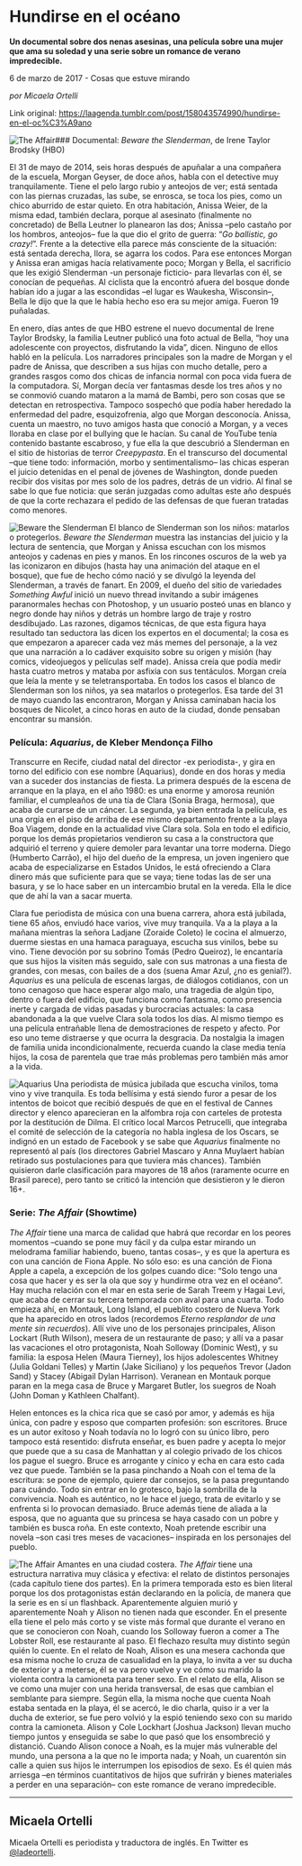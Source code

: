 # Hundirse en el océano

**Un documental sobre dos nenas asesinas, una película sobre una mujer que ama su soledad y una serie sobre un romance de verano impredecible.**

6 de marzo de 2017 - Cosas que estuve mirando

_por Micaela Ortelli_

Link original: https://laagenda.tumblr.com/post/158043574990/hundirse-en-el-oc%C3%A9ano

![The Affair](https://64.media.tumblr.com/752b024ab786dcbaa241f1f7514b547f/tumblr_inline_pjzzxtn2gm1t6q87u_500.jpg)### Documental: *Beware the Slenderman*, de Irene Taylor Brodsky (HBO)

El 31 de mayo de 2014, seis horas después de apuñalar a una compañera de la escuela, Morgan Geyser, de doce años, habla con el detective muy tranquilamente. Tiene el pelo largo rubio y anteojos de ver; está sentada con las piernas cruzadas, las sube, se enrosca, se toca los pies, como un chico aburrido de estar quieto. En otra habitación, Anissa Weier, de la misma edad, también declara, porque al asesinato (finalmente no concretado) de Bella Leutner lo planearon las dos; Anissa –pelo castaño por los hombros, anteojos– fue la que dio el grito de guerra: “*Go ballistic, go crazy!*”. Frente a la detective ella parece más consciente de la situación: está sentada derecha, llora, se agarra los codos. Para ese entonces Morgan y Anissa eran amigas hacía relativamente poco; Morgan y Bella, el sacrificio que les exigió Slenderman -un personaje ficticio- para llevarlas con él, se conocían de pequeñas. Al ciclista que la encontró afuera del bosque donde habían ido a jugar a las escondidas –el lugar es Waukesha, Wisconsin–, Bella le dijo que la que le había hecho eso era su mejor amiga. Fueron 19 puñaladas.

En enero, días antes de que HBO estrene el nuevo documental de Irene Taylor Brodsky, la familia Leutner publicó una foto actual de Bella, “hoy una adolescente con proyectos, disfrutando la vida”, dicen. Ninguno de ellos habló en la película. Los narradores principales son la madre de Morgan y el padre de Anissa, que describen a sus hijas con mucho detalle, pero a grandes rasgos como dos chicas de infancia normal con poca vida fuera de la computadora. Sí, Morgan decía ver fantasmas desde los tres años y no se conmovió cuando mataron a la mamá de Bambi, pero son cosas que se detectan en retrospectiva. Tampoco sospechó que podía haber heredado la enfermedad del padre, esquizofrenia, algo que Morgan desconocía. Anissa, cuenta un maestro, no tuvo amigos hasta que conoció a Morgan, y a veces lloraba en clase por el bullying que le hacían. Su canal de YouTube tenía contenido bastante escabroso, y fue ella la que descubrió a Slenderman en el sitio de historias de terror *Creepypasta*. En el transcurso del documental –que tiene todo: información, morbo y sentimentalismo– las chicas esperan el juicio detenidas en el penal de jóvenes de Washington, donde pueden recibir dos visitas por mes solo de los padres, detrás de un vidrio. Al final se sabe lo que fue noticia: que serán juzgadas como adultas este año después de que la corte rechazara el pedido de las defensas de que fueran tratadas como menores. 

![Beware the Slenderman](https://64.media.tumblr.com/875365bf695610ff9350b0f5541739c3/tumblr_inline_pjzzxtPd7V1t6q87u_500.jpg) El blanco de Slenderman son los niños: matarlos o protegerlos. *Beware the Slenderman* muestra las instancias del juicio y la lectura de sentencia, que Morgan y Anissa escuchan con los mismos anteojos y cadenas en pies y manos. En los rincones oscuros de la web ya las iconizaron en dibujos (hasta hay una animación del ataque en el bosque), que fue de hecho cómo nació y se divulgó la leyenda del Slenderman, a través de fanart. En 2009, el dueño del sitio de variedades *Something Awful* inició un nuevo thread invitando a subir imágenes paranormales hechas con Photoshop, y un usuario posteó unas en blanco y negro donde hay niños y detrás un hombre largo de traje y rostro desdibujado. Las razones, digamos técnicas, de que esta figura haya resultado tan seductora las dicen los expertos en el documental; la cosa es que empezaron a aparecer cada vez más memes del personaje, a la vez que una narración a lo cadáver exquisito sobre su origen y misión (hay comics, videojuegos y películas self made). Anissa creía que podía medir hasta cuatro metros y mataba por asfixia con sus tentáculos. Morgan creía que leía la mente y se teletransportaba. En todos los casos el blanco de Slenderman son los niños, ya sea matarlos o protegerlos. Esa tarde del 31 de mayo cuando las encontraron, Morgan y Anissa caminaban hacia los bosques de Nicolet, a cinco horas en auto de la ciudad, donde pensaban encontrar su mansión.

### Película: *Aquarius*, de Kleber Mendonça Filho

Transcurre en Recife, ciudad natal del director -ex periodista-, y gira en torno del edificio con ese nombre (Aquarius), donde en dos horas y media van a suceder dos instancias de fiesta. La primera después de la escena de arranque en la playa, en el año 1980: es una enorme y amorosa reunión familiar, el cumpleaños de una tía de Clara (Sonia Braga, hermosa), que acaba de curarse de un cáncer. La segunda, ya bien entrada la película, es una orgía en el piso de arriba de ese mismo departamento frente a la playa Boa Viagem, donde en la actualidad vive Clara sola. Sola en todo el edificio, porque los demás propietarios vendieron su casa a la constructora que adquirió el terreno y quiere demoler para levantar una torre moderna. Diego (Humberto Carrão), el hijo del dueño de la empresa, un joven ingeniero que acaba de especializarse en Estados Unidos, le está ofreciendo a Clara dinero más que suficiente para que se vaya; tiene todas las de ser una basura, y se lo hace saber en un intercambio brutal en la vereda. Ella le dice que de ahí la van a sacar muerta.

Clara fue periodista de música con una buena carrera, ahora está jubilada, tiene 65 años, enviudó hace varios, vive muy tranquila. Va a la playa a la mañana mientras la señora Ladjane (Zoraide Coleto) le cocina el almuerzo, duerme siestas en una hamaca paraguaya, escucha sus vinilos, bebe su vino. Tiene devoción por su sobrino Tomás (Pedro Queiroz), le encantaría que sus hijos la visiten más seguido, sale con sus matronas a una fiesta de grandes, con mesas, con bailes de a dos (suena Amar Azul, ¿no es genial?). *Aquarius* es una película de escenas largas, de diálogos cotidianos, con un tono cenagoso que hace esperar algo malo, una tragedia de algún tipo, dentro o fuera del edificio, que funciona como fantasma, como presencia inerte y cargada de vidas pasadas y burocracias actuales: la casa abandonada a la que vuelve Clara sola todos los días. Al mismo tiempo es una película entrañable llena de demostraciones de respeto y afecto. Por eso uno teme distraerse y que ocurra la desgracia. Da nostalgia la imagen de familia unida incondicionalmente, recuerda cuando la clase media tenía hijos, la cosa de parentela que trae más problemas pero también más amor a la vida.

![Aquarius](https://64.media.tumblr.com/a9ca6423b609ce5ed168c2dbda14496e/tumblr_inline_pjzzxtsNWD1t6q87u_500.jpg) Una periodista de música jubilada que escucha vinilos, toma vino y vive tranquila. Es toda bellísima y está siendo furor a pesar de los intentos de boicot que recibió después de que en el festival de Cannes director y elenco aparecieran en la alfombra roja con carteles de protesta por la destitución de Dilma. El crítico local Marcos Petrucelli, que integraba el comité de selección de la categoría no habla inglesa de los Oscars, se indignó en un estado de Facebook y se sabe que *Aquarius* finalmente no representó al país (los directores Gabriel Mascaro y Anna Muylaert habían retirado sus postulaciones para que tuviera más chances). También quisieron darle clasificación para mayores de 18 años (raramente ocurre en Brasil parece), pero tanto se criticó la intención que desistieron y le dieron 16+. 

### Serie: *The Affair* (Showtime)

*The Affair* tiene una marca de calidad que habrá que recordar en los peores momentos –cuando se pone muy fácil y da culpa estar mirando un melodrama familiar habiendo, bueno, tantas cosas–, y es que la apertura es con una canción de Fiona Apple. No sólo eso: es una canción de Fiona Apple a capela, a excepción de los golpes cuando dice: “Solo tengo una cosa que hacer y es ser la ola que soy y hundirme otra vez en el océano”. Hay mucha relación con el mar en esta serie de Sarah Treem y Hagai Levi, que acaba de cerrar su tercera temporada con aval para una cuarta. Todo empieza ahí, en Montauk, Long Island, el pueblito costero de Nueva York que ha aparecido en otros lados (recordemos *Eterno resplandor de una mente sin recuerdos*). Allí vive uno de los personajes principales, Alison Lockart (Ruth Wilson), mesera de un restaurante de paso; y allí va a pasar las vacaciones el otro protagonista, Noah Solloway (Dominic West), y su familia: la esposa Helen (Maura Tierney), los hijos adolescentes Whitney (Julia Goldani Telles) y Martin (Jake Siciliano) y los pequeños Trevor (Jadon Sand) y Stacey (Abigail Dylan Harrison). Veranean en Montauk porque paran en la mega casa de Bruce y Margaret Butler, los suegros de Noah (John Doman y Kathleen Chalfant).

Helen entonces es la chica rica que se casó por amor, y además es hija única, con padre y esposo que comparten profesión: son escritores. Bruce es un autor exitoso y Noah todavía no lo logró con su único libro, pero tampoco está resentido: disfruta enseñar, es buen padre y acepta lo mejor que puede que a su casa de Manhattan y al colegio privado de los chicos los pague el suegro. Bruce es arrogante y cínico y echa en cara esto cada vez que puede. También se la pasa pinchando a Noah con el tema de la escritura: se pone de ejemplo, quiere dar consejos, se la pasa preguntando para cuándo. Todo sin entrar en lo grotesco, bajo la sombrilla de la convivencia. Noah es auténtico, no le hace el juego, trata de evitarlo y se enfrenta si lo provocan demasiado. Bruce además tiene de aliada a la esposa, que no aguanta que su princesa se haya casado con un pobre y también es busca roña. En este contexto, Noah pretende escribir una novela –son casi tres meses de vacaciones– inspirada en los personajes del pueblo. 

![The Affair](https://64.media.tumblr.com/752b024ab786dcbaa241f1f7514b547f/tumblr_inline_pjzzxtn2gm1t6q87u_500.jpg) Amantes en una ciudad costera. *The Affair* tiene una estructura narrativa muy clásica y efectiva: el relato de distintos personajes (cada capítulo tiene dos partes). En la primera temporada esto es bien literal porque los dos protagonistas están declarando en la policía, de manera que la serie es en sí un flashback. Aparentemente alguien murió y aparentemente Noah y Alison no tienen nada que esconder. En el presente ella tiene el pelo más corto y se viste más formal que durante el verano en que se conocieron con Noah, cuando los Solloway fueron a comer a The Lobster Roll, ese restaurante al paso. El flechazo resulta muy distinto según quién lo cuente. En el relato de Noah, Alison es una mesera cachonda que esa misma noche lo cruza de casualidad en la playa, lo invita a ver su ducha de exterior y a meterse, él se va pero vuelve y ve cómo su marido la violenta contra la camioneta para tener sexo. En el relato de ella, Alison se ve como una mujer con una herida transversal, de esas que cambian el semblante para siempre. Según ella, la misma noche que cuenta Noah estaba sentada en la playa, él se acercó, le dio charla, quiso ir a ver la ducha de exterior, se fue pero volvió y la espió teniendo sexo con su marido contra la camioneta. Alison y Cole Lockhart (Joshua Jackson) llevan mucho tiempo juntos y enseguida se sabe lo que pasó que los ensombreció y distanció. Cuando Alison conoce a Noah, es la mujer más vulnerable del mundo, una persona a la que no le importa nada; y Noah, un cuarentón sin calle a quien sus hijos le interrumpen los episodios de sexo. Es él quien más arriesga –en términos cuantitativos de hijos que sufrirán y bienes materiales a perder en una separación– con este romance de verano impredecible. 

  




---

 Micaela Ortelli
----------------

 Micaela Ortelli es periodista y traductora de inglés. En Twitter es [@ladeortelli](https://twitter.com/ladeortelli). 

